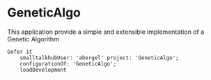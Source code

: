 # GeneticAlgo
This application provide a simple and extensible implementation of a Genetic Algorithm

```Smalltalk
Gofer it
    smalltalkhubUser: 'abergel' project: 'GeneticAlgo';
    configurationOf: 'GeneticAlgo';
    loadDevelopment
```
